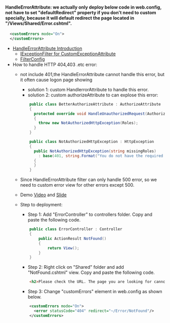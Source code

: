 #### HandleErrorAttribute: we actually only deploy below code in web.config, not have to set "defaultRedirect" property if you don't need to custom specially, because it will default redirect the page located in "/Views/Shared/Error.cshtml".
```xml
  <customErrors mode="On">
  </customErrors>
```

* [HandleErrorAttribute Introduction](http://shiyousan.com/post/635838881238204198)
    * [IExceptionFilter for CustomExceptionAttribute](http://shiyousan.com/post/635833789557065314)
    * [FilterConfig](http://shiyousan.com/post/635835285087587126)
* How to handle HTTP 404,403 .etc error:
  * not include 401,the HandleErrorAttribute cannot handle this error, but it often cause logon page showing
    * solution 1: custom HandlerrorAttribute to handle this error.
    * solution 2: custom authorizeAttribute to can explose this error:
    ```cs
        public class BetterAuthorizeAttribute : AuthorizeAttribute
        {
          protected override void HandleUnauthorizedRequest(AuthorizationContext filterContext)
          {
            throw new NotAuthorizedHttpException(Roles);
          }
        }

        public class NotAuthorizedHttpException : HttpException
        {
          public NotAuthorizedHttpException(string missingRoles)
            : base(401, string.Format("You do not have the required role(s) '{0}'.", string.Join(", ", missingRoles)))
          {
          }
        }
    ```
    
  * Since HandleErrorAttribute filter can only handle 500 error, so we need to custom error view for other errors except 500.
  * Demo [Video](https://www.youtube.com/watch?v=nNEjXCSnw6w) and [Slide](http://csharp-video-tutorials.blogspot.com.ar/2013/08/part-72-handleerror-attribute-in-mvc.html)
  * Step to deployment:
    * Step 1: Add "ErrorController" to controllers folder. Copy and paste the following code.
    ```cs
        public class ErrorController : Controller
        {
            public ActionResult NotFound()
            {
                return View();
            }
        }
    ```
    
    * Step 2: Right click on "Shared" folder and add "NotFound.cshtml" view. Copy and paste the following code.
    ```html
        <h2>Please check the URL. The page you are looking for cannot be found</h2>
    ```
    
    * Step 3: Change "customErrors" element in web.config as shown below.
    ```xml
        <customErrors mode="On">
          <error statusCode="404" redirect="~/Error/NotFound"/>
        </customErrors> 
    ```
    
    
    
